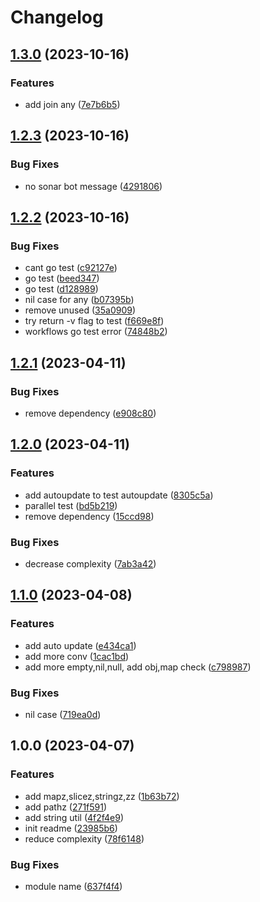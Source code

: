 # Changelog

## [1.3.0](https://github.com/psioz-org/go-util/compare/v1.2.3...v1.3.0) (2023-10-16)


### Features

* add join any ([7e7b6b5](https://github.com/psioz-org/go-util/commit/7e7b6b5904a88e2e6a720a7d3015d64a76a9cce0))

## [1.2.3](https://github.com/psioz-org/go-util/compare/v1.2.2...v1.2.3) (2023-10-16)


### Bug Fixes

* no sonar bot message ([4291806](https://github.com/psioz-org/go-util/commit/4291806836a11b053502ee6f2837d6f3a772ac6a))

## [1.2.2](https://github.com/psioz-org/go-util/compare/v1.2.1...v1.2.2) (2023-10-16)


### Bug Fixes

* cant go test ([c92127e](https://github.com/psioz-org/go-util/commit/c92127e39e4674da2dbd0fd503246e2f89fb07d1))
* go test ([beed347](https://github.com/psioz-org/go-util/commit/beed34727e97e3239411f307e0ed94b8d6bb4ed7))
* go test ([d128989](https://github.com/psioz-org/go-util/commit/d12898972ca9463afcf2c5ec98b8d9bdaf05302b))
* nil case for any ([b07395b](https://github.com/psioz-org/go-util/commit/b07395bc24f2f1e7e04c1756cdc6c0a92eaae0c5))
* remove unused ([35a0909](https://github.com/psioz-org/go-util/commit/35a0909cf7d13ac360ca68e47407da602d88b57f))
* try return -v flag to test ([f669e8f](https://github.com/psioz-org/go-util/commit/f669e8fb700a366f26867c189a285fcfc8e445ae))
* workflows go test error ([74848b2](https://github.com/psioz-org/go-util/commit/74848b25c6eb0aa25093d28afdd6a0d3ddaf9da6))

## [1.2.1](https://github.com/zev-zakaryan/go-util/compare/v1.2.0...v1.2.1) (2023-04-11)


### Bug Fixes

* remove dependency ([e908c80](https://github.com/zev-zakaryan/go-util/commit/e908c80dd6b0baec4b06383d94f2520401952748))

## [1.2.0](https://github.com/zev-zakaryan/go-util/compare/v1.1.0...v1.2.0) (2023-04-11)


### Features

* add autoupdate to test autoupdate ([8305c5a](https://github.com/zev-zakaryan/go-util/commit/8305c5a2cb4a9571df8ad068fac4df6e92b35ac3))
* parallel test ([bd5b219](https://github.com/zev-zakaryan/go-util/commit/bd5b2199a6fc61268d8bfa95d6bf61e4a012ce5a))
* remove dependency ([15ccd98](https://github.com/zev-zakaryan/go-util/commit/15ccd982c7f0eb2b68e856724a9b447087502ba8))


### Bug Fixes

* decrease complexity ([7ab3a42](https://github.com/zev-zakaryan/go-util/commit/7ab3a42a216b6ea6619e4a5006990521071111ad))

## [1.1.0](https://github.com/zev-zakaryan/go-util/compare/v1.0.0...v1.1.0) (2023-04-08)


### Features

* add auto update ([e434ca1](https://github.com/zev-zakaryan/go-util/commit/e434ca10767f3565ea8e01f5ef33c056a7bc8ac4))
* add more conv ([1cac1bd](https://github.com/zev-zakaryan/go-util/commit/1cac1bdcd9d0a545d234eb322002e9b45d3ae040))
* add more empty,nil,null, add obj,map check ([c798987](https://github.com/zev-zakaryan/go-util/commit/c798987ef92056aa2eaa8c12282e5abaee4dc235))


### Bug Fixes

* nil case ([719ea0d](https://github.com/zev-zakaryan/go-util/commit/719ea0d3d79c2933d46cbc42e4d5a95b3a2981cd))

## 1.0.0 (2023-04-07)


### Features

* add mapz,slicez,stringz,zz ([1b63b72](https://github.com/zev-zakaryan/go-util/commit/1b63b72e0d96a0e56fdfe91149a372e4929c08e1))
* add pathz ([271f591](https://github.com/zev-zakaryan/go-util/commit/271f591b69a666ac070c20c76a509a7442e821a2))
* add string util ([4f2f4e9](https://github.com/zev-zakaryan/go-util/commit/4f2f4e9073743cf75a4f6aeb9ade5edd3eca06f3))
* init readme ([23985b6](https://github.com/zev-zakaryan/go-util/commit/23985b679cc6c0cad2a9d91eb0776c3a69a81060))
* reduce complexity ([78f6148](https://github.com/zev-zakaryan/go-util/commit/78f614874c0c5991403bad8195dca44b98a9c37f))


### Bug Fixes

* module name ([637f4f4](https://github.com/zev-zakaryan/go-util/commit/637f4f4cfdcd7664e1b832d03c98fd157fd4a74f))
